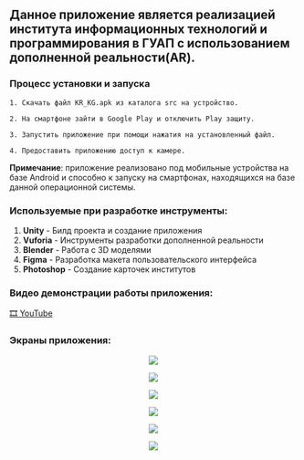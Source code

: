 ## Данное приложение является реализацией института информационных технологий и программирования в ГУАП с использованием дополненной реальности(AR).

### Процесс установки и запуска
    1. Скачать файл KR_KG.apk из каталога src на устройство.
    
    2. На смартфоне зайти в Google Play и отключить Play защиту.
    
    3. Запустить приложение при помощи нажатия на установленный файл.
    
    4. Предоставить приложению доступ к камере.

**Примечание**: приложение реализовано под мобильные устройства на базе Android и способно к запуску на смартфонах, находящихся на базе данной операционной системы.

### Используемые при разработке инструменты:
1. **Unity** - Билд проекта и создание приложения
2. **Vuforia** - Инструменты разработки дополненной реальности
3. **Blender** - Работа с 3D моделями
4. **Figma** - Разработка макета пользовательского интерфейса
5. **Photoshop** - Создание карточек институтов

### Видео демонстрации работы приложения:
<a href="https://youtu.be/GhxJkqRAa5g"> :film_strip: YouTube</a>

### Экраны приложения:

<p align="center">
  <img src="/course_2/AR%20android%20app%20(course%20project)/images/MainMenu.png" />
</p>
<p align="center">
  <img src="/course_2/AR%20android%20app%20(course%20project)/images/Detail_IITP.png" />
</p>  
<p align="center">
  <img src="/course_2/AR%20android%20app%20(course%20project)/images/Detail_IST.png" />
</p>  
<p align="center">  
  <img src="/course_2/AR%20android%20app%20(course%20project)/images/Detail_KTPI.png" />
</p>  
<p align="center">  
  <img src="/course_2/AR%20android%20app%20(course%20project)/images/Detail_PI.png" />
</p>  
<p align="center">  
  <img src="/course_2/AR%20android%20app%20(course%20project)/images/Detail_VSS.png" />
</p>
